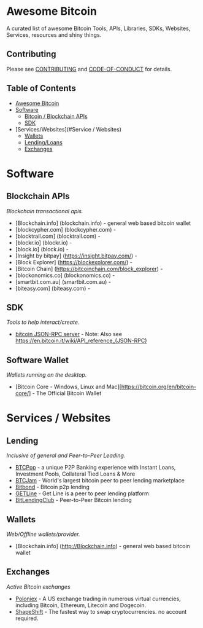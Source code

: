 # Awesome Bitcoin
A curated list of awesome Bitcoin Tools, APIs, Libraries, SDKs, Websites, Services, resources and shiny things.

## Contributing
Please see [CONTRIBUTING](https://github.com/bitvoxy/awesome-bitcoin/blob/master/CONTRIBUTING.md) and [CODE-OF-CONDUCT](https://github.com/bitvoxy/awesome-bitcoin/blob/master/CODE-OF-CONDUCT.md) for details.

## Table of Contents
- [Awesome Bitcoin](#awesome-bitcoin)
- [Software](#Software)
    - [Bitcoin / Blockchain APIs](#Blockchain-APIs)
    - [SDK](#SDK)
- [Services/Websites](#Service / Websites)
    - [Wallets](#wallets)
    - [Lending/Loans](#Lending)
    - [Exchanges](#Exchanges)

# Software
## Blockchain APIs
*Blockchain transactional apis.*
* [Blockchain.info] (blockchain.info) - general web based bitcoin wallet
* [blockcypher.com] (blockcypher.com) - 
* [blocktrail.com] (blocktrail.com) - 
* [blockr.io] (blockr.io) - 
* [block.io] (block.io) - 
* [Insight by bitpay] (https://insight.bitpay.com/) -
* [Block Explorer] (https://blockexplorer.com/) -
* [Bitcoin Chain] (https://bitcoinchain.com/block_explorer) - 
* [blockonomics.co] (blockonomics.co) -
* [smartbit.com.au] (smartbit.com.au) - 
* [biteasy.com] (biteasy.com) -

## SDK
*Tools to help interact/create.*
* [bitcoin JSON-RPC server](https://en.bitcoin.it/wiki/Bitcoin-JSON-RPC-Client) - Note: Also see https://en.bitcoin.it/wiki/API_reference_(JSON-RPC)

## Software Wallet
*Wallets running on the desktop.*
* [Bitcoin Core - Windows, Linux and Mac][https://bitcoin.org/en/bitcoin-core/] - The Official Bitcoin Wallet 

# Services / Websites
## Lending
*Inclusive of general and Peer-to-Peer Leading.*
* [BTCPop](btcpop.co) - a unique P2P Banking experience with Instant Loans, Investment Pools, Collateral Tied Loans & More
* [BTCJam](https://btcjam.com/) - World's largest bitcoin peer to peer lending marketplace
* [Bitbond](https://www.bitbond.com/) - Bitcoin p2p lending
* [GETLine](landing.getline.in/) - Get Line is a peer to peer lending platform
* [BitLendingClub](BitLendingClub.com) - Peer-to-Peer Bitcoin lending

## Wallets
*Web/Offline wallets/provider.*
* [Blockchain.info] (http://Blockchain.info) - general web based bitcoin wallet

## Exchanges
*Active Bitcoin exchanges*
* [Poloniex](Poloniex.com) - A US exchange trading in numerous virtual currencies, including Bitcoin, Ethereum, Litecoin and Dogecoin.
* [ShapeShift](ShapeShift.io) - The fastest   way to swap cryptocurrencies. no account required.


